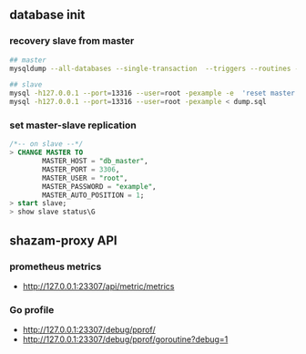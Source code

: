 ## database init

### recovery slave from master

```bash
## master
mysqldump --all-databases --single-transaction  --triggers --routines --events --host=127.0.0.1 --port=13306 --user=root -pexample > dump.sql

## slave
mysql -h127.0.0.1 --port=13316 --user=root -pexample -e  'reset master'
mysql -h127.0.0.1 --port=13316 --user=root -pexample < dump.sql
```

### set master-slave replication
```sql
/*-- on slave --*/
> CHANGE MASTER TO
        MASTER_HOST = "db_master",
        MASTER_PORT = 3306,
        MASTER_USER = "root",
        MASTER_PASSWORD = "example",
        MASTER_AUTO_POSITION = 1;
> start slave;
> show slave status\G
```

## shazam-proxy API

### prometheus metrics
* http://127.0.0.1:23307/api/metric/metrics

### Go profile
* http://127.0.0.1:23307/debug/pprof/
* http://127.0.0.1:23307/debug/pprof/goroutine?debug=1


